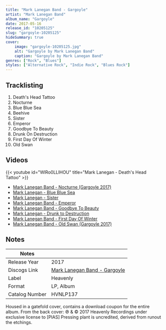 ```yaml
---
title: "Mark Lanegan Band - Gargoyle"
artist: "Mark Lanegan Band"
album_name: "Gargoyle"
date: 2017-05-16
release_id: "10205125"
slug: "gargoyle-10205125"
hideSummary: true
cover:
    image: "gargoyle-10205125.jpg"
    alt: "Gargoyle by Mark Lanegan Band"
    caption: "Gargoyle by Mark Lanegan Band"
genres: ["Rock", "Blues"]
styles: ["Alternative Rock", "Indie Rock", "Blues Rock"]
---
```


## Tracklisting
1. Death's Head Tattoo
2. Nocturne
3. Blue Blue Sea
4. Beehive
5. Sister
6. Emperor
7. Goodbye To Beauty
8. Drunk On Destruction
9. First Day Of Winter
10. Old Swan

## Videos
{{< youtube id="WlRo0LLIHOU" title="Mark Lanegan - Death's Head Tattoo" >}}
- [Mark Lanegan Band - Nocturne  (Gargoyle 2017)](https://www.youtube.com/watch?v=xTOejKoNPtg)
- [Mark Lanegan - Blue Blue Sea](https://www.youtube.com/watch?v=jNc6t2QAQto)
- [Mark Lanegan - Sister](https://www.youtube.com/watch?v=EJWA0ZVa_aE)
- [Mark Lanegan Band - Emperor](https://www.youtube.com/watch?v=7QAEdZ3Af1A)
- [Mark Lanegan Band - Goodbye To Beauty](https://www.youtube.com/watch?v=O1mgvLWOKQk)
- [Mark Lanegan - Drunk to Destruction](https://www.youtube.com/watch?v=Xqqhtr5_9a4)
- [Mark Lanegan Band - First Day Of Winter](https://www.youtube.com/watch?v=24Mh47Rby-U)
- [Mark Lanegan Band - Old Swan  (Gargoyle 2017)](https://www.youtube.com/watch?v=yUezUNkbAc8)


## Notes

| Notes          |             |
| ---------------| ----------- |
| Release Year   | 2017 |
| Discogs Link   | [Mark Lanegan Band - Gargoyle](https://www.discogs.com/release/10205125-Mark-Lanegan-Band-Gargoyle) |
| Label          | Heavenly |
| Format         | LP, Album |
| Catalog Number | HVNLP137 |

Housed in a gatefold cover, contains a download coupon for the entire album.   From the back cover:  ℗ & © 2017 Heavenly Recordings under exclusive license to [PIAS]   Pressing plant is uncredited, derived from runout the etchings. 

